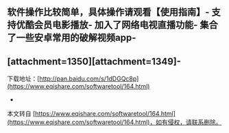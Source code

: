 软件操作比较简单，具体操作请观看【使用指南】-
支持优酷会员电影播放-
加入了网络电视直播功能-
集合了一些安卓常用的破解视频app-
-
\[attachment=1350\]\[attachment=1349\]-
-
下载地址：[http://pan.baidu.com/s/1dDGQc8p](https://www.eqishare.com/softwaretool/164.html)

-

本文转自 [https://www.eqishare.com/softwaretool/164.html](https://www.eqishare.com/softwaretool/164.html)，如有侵权，请联系删除。